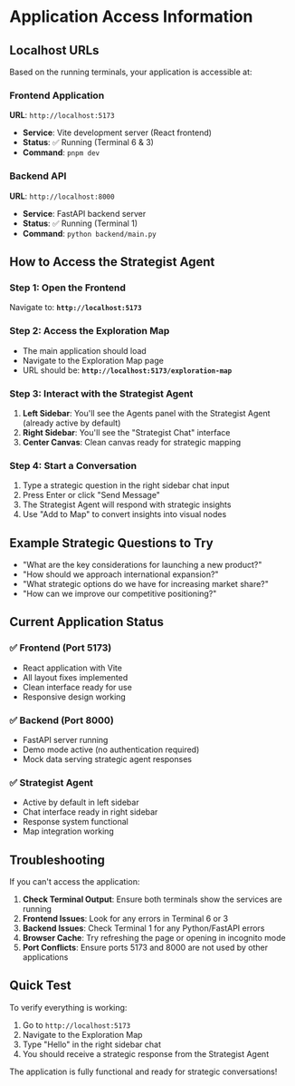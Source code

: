 # Application Access Information

## Localhost URLs

Based on the running terminals, your application is accessible at:

### Frontend Application
**URL**: `http://localhost:5173`
- **Service**: Vite development server (React frontend)
- **Status**: ✅ Running (Terminal 6 & 3)
- **Command**: `pnpm dev`

### Backend API
**URL**: `http://localhost:8000`
- **Service**: FastAPI backend server
- **Status**: ✅ Running (Terminal 1)
- **Command**: `python backend/main.py`

## How to Access the Strategist Agent

### Step 1: Open the Frontend
Navigate to: **`http://localhost:5173`**

### Step 2: Access the Exploration Map
- The main application should load
- Navigate to the Exploration Map page
- URL should be: **`http://localhost:5173/exploration-map`**

### Step 3: Interact with the Strategist Agent
1. **Left Sidebar**: You'll see the Agents panel with the Strategist Agent (already active by default)
2. **Right Sidebar**: You'll see the "Strategist Chat" interface
3. **Center Canvas**: Clean canvas ready for strategic mapping

### Step 4: Start a Conversation
1. Type a strategic question in the right sidebar chat input
2. Press Enter or click "Send Message"
3. The Strategist Agent will respond with strategic insights
4. Use "Add to Map" to convert insights into visual nodes

## Example Strategic Questions to Try

- "What are the key considerations for launching a new product?"
- "How should we approach international expansion?"
- "What strategic options do we have for increasing market share?"
- "How can we improve our competitive positioning?"

## Current Application Status

### ✅ Frontend (Port 5173)
- React application with Vite
- All layout fixes implemented
- Clean interface ready for use
- Responsive design working

### ✅ Backend (Port 8000)
- FastAPI server running
- Demo mode active (no authentication required)
- Mock data serving strategic agent responses

### ✅ Strategist Agent
- Active by default in left sidebar
- Chat interface ready in right sidebar
- Response system functional
- Map integration working

## Troubleshooting

If you can't access the application:

1. **Check Terminal Output**: Ensure both terminals show the services are running
2. **Frontend Issues**: Look for any errors in Terminal 6 or 3
3. **Backend Issues**: Check Terminal 1 for any Python/FastAPI errors
4. **Browser Cache**: Try refreshing the page or opening in incognito mode
5. **Port Conflicts**: Ensure ports 5173 and 8000 are not used by other applications

## Quick Test

To verify everything is working:
1. Go to `http://localhost:5173`
2. Navigate to the Exploration Map
3. Type "Hello" in the right sidebar chat
4. You should receive a strategic response from the Strategist Agent

The application is fully functional and ready for strategic conversations!